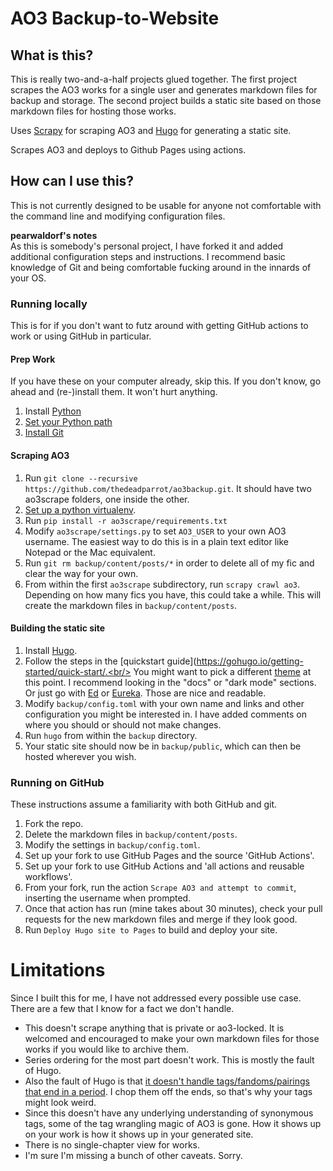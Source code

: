 # AO3 Backup-to-Website

## What is this?

This is really two-and-a-half projects glued together. The first project scrapes the AO3 works for a single user and generates markdown files for backup and storage. The second project builds a static site based on those markdown files for hosting those works.

Uses [Scrapy](https://scrapy.org) for scraping AO3 and [Hugo](https://gohugo.io/) for generating a static site.

Scrapes AO3 and deploys to Github Pages using actions.


## How can I use this?

This is not currently designed to be usable for anyone not comfortable with the command line and modifying configuration files.

**pearwaldorf's notes**<br/>
As this is somebody's personal project, I have forked it and added additional configuration steps and instructions. I recommend basic knowledge of Git and being comfortable fucking around in the innards of your OS.

### Running locally

This is for if you don't want to futz around with getting GitHub actions to work or using GitHub in particular.

#### Prep Work

If you have these on your computer already, skip this. If you don't know, go ahead and (re-)install them. It won't hurt anything.
1. Install [Python](https://www.python.org/downloads/)
2. [Set your Python path](https://www.mygreatlearning.com/blog/add-python-to-path/)
3. [Install Git](https://github.com/git-guides/install-git)


#### Scraping AO3
1. Run `git clone --recursive https://github.com/thedeadparrot/ao3backup.git`. It should have two ao3scrape folders, one inside the other.
2. [Set up a python virtualenv](https://packaging.python.org/en/latest/guides/installing-using-pip-and-virtual-environments/#creating-a-virtual-environment).
3. Run `pip install -r ao3scrape/requirements.txt`
4. Modify `ao3scrape/settings.py` to set `AO3_USER` to your own AO3 username. The easiest way to do this is in a plain text editor like Notepad or the Mac equivalent.
5. Run `git rm backup/content/posts/*` in order to delete all of my fic and clear the way for your own.
6. From within the first `ao3scrape` subdirectory, run `scrapy crawl ao3`. Depending on how many fics you have, this could take a while. This will create the markdown files in `backup/content/posts`. 

#### Building the static site
1. Install [Hugo](https://gohugo.io/).
2. Follow the steps in the [quickstart guide](https://gohugo.io/getting-started/quick-start/.<br/>
You might want to pick a different [theme](https://themes.gohugo.io/) at this point. I recommend looking in the "docs" or "dark mode" sections. Or just go with [Ed](https://gohugo-theme-ed.netlify.app/) or [Eureka](https://www.wangchucheng.com/en/docs/hugo-eureka/). Those are nice and readable.
3. Modify `backup/config.toml` with your own name and links and other configuration you might be interested in. I have added comments on where you should or should not make changes.
4. Run `hugo` from within the `backup` directory.
5. Your static site should now be in `backup/public`, which can then be hosted wherever you wish.


### Running on GitHub

These instructions assume a familiarity with both GitHub and git.

1. Fork the repo.
2. Delete the markdown files in `backup/content/posts`.
3. Modify the settings in `backup/config.toml`.
4. Set up your fork to use GitHub Pages and the source 'GitHub Actions'.
5. Set up your fork to use GitHub Actions and 'all actions and reusable workflows'.
6. From your fork, run the action `Scrape AO3 and attempt to commit`, inserting the username when prompted.
7. Once that action has run (mine takes about 30 minutes), check your pull requests for the new markdown files and merge if they look good.
8. Run `Deploy Hugo site to Pages` to build and deploy your site.

# Limitations

Since I built this for me, I have not addressed every possible use case. There are a few that I know for a fact we don't handle.

* This doesn't scrape anything that is private or ao3-locked. It is welcomed and encouraged to make your own markdown files for those works if you would like to archive them.
* Series ordering for the most part doesn't work. This is mostly the fault of Hugo.
* Also the fault of Hugo is that [it doesn't handle tags/fandoms/pairings that end in a period](https://github.com/gohugoio/hugo/issues/10475). I chop them off the ends, so that's why your tags might look weird.
* Since this doesn't have any underlying understanding of synonymous tags, some of the tag wrangling magic of AO3 is gone. How it shows up on your work is how it shows up in your generated site.
* There is no single-chapter view for works.
* I'm sure I'm missing a bunch of other caveats. Sorry.
